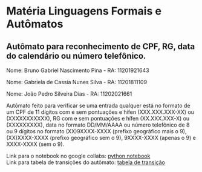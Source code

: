 # Matéria Linguagens Formais e Autômatos
## Autômato para reconhecimento de CPF, RG, data do calendário ou número telefônico.

Nome: Bruno Gabriel Nascimento Pina - RA: 11201921643

Nome: Gabriela de Cassia Nunes Silva - RA: 11201811109

Nome: João Pedro Silveira Dias - RA: 11202021661

Autômato feito para verificar se uma entrada qualquer está no formato de um CPF de 11 dígitos com e sem pontuações e hífen (XXX.XXX.XXX-XX) ou (XXXXXXXXXXX), RG com e sem pontuações e hífen (XX.XXX.XXX-X) ou (XXXXXXXXX), data no formato DD/MM/AAAA ou número telefônico de 8 ou 9 dígitos no formato (XX)9XXXX-XXXX (prefixo geográfico mais o 9), (XX)XXXX-XXXX (prefixo geográfico sem o 9), 9XXXX-XXXX (apenas o 9) e XXXX-XXXX (sem o 9).

Link para o notebook no google collabs: [python notebook](https://colab.research.google.com/drive/1WpJdJs5vdO_DxmyTzFpFr5h1W-p1hqqC?usp=sharing) <br/>
Link para tabela de transições do autômato: [tabela de transição](https://docs.google.com/spreadsheets/d/1WFjHfFdtLyVeYs3Y-e1TtSLANiEDF9-eMaD1EMqh2Ek/edit?usp=sharing)

